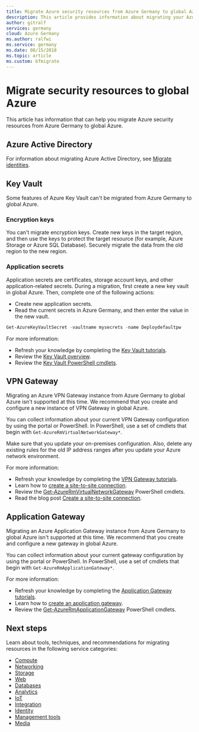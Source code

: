 ```yaml
---
title: Migrate Azure security resources from Azure Germany to global Azure
description: This article provides information about migrating your Azure security resources from Azure Germany to global Azure.
author: gitralf
services: germany
cloud: Azure Germany
ms.author: ralfwi 
ms.service: germany
ms.date: 08/15/2018
ms.topic: article
ms.custom: bfmigrate
---
```


# Migrate security resources to global Azure

This article has information that can help you migrate Azure security resources from Azure Germany to global Azure.

## Azure Active Directory

For information about migrating Azure Active Directory, see [Migrate identities](./germany-migration-identity.md#azure-active-directory).

## Key Vault

Some features of Azure Key Vault can't be migrated from Azure Germany to global Azure.

### Encryption keys

You can't migrate encryption keys. Create new keys in the target region, and then use the keys to protect the target resource (for example, Azure Storage or Azure SQL Database). Securely migrate the data from the old region to the new region.

### Application secrets

Application secrets are certificates, storage account keys, and other application-related secrets. During a migration, first create a new key vault in global Azure. Then, complete one of the following actions:

- Create new application secrets.
- Read the current secrets in Azure Germany, and then enter the value in the new vault.

```powershell
Get-AzureKeyVaultSecret -vaultname mysecrets -name Deploydefaultpw
```

For more information:

- Refresh your knowledge by completing the [Key Vault tutorials](https://docs.microsoft.com/azure/key-vault/#step-by-step-tutorials).
- Review the [Key Vault overview](../key-vault/key-vault-overview.md).
- Review the [Key Vault PowerShell cmdlets](/powershell/module/azurerm.keyvault/).

## VPN Gateway

Migrating an Azure VPN Gateway instance from Azure Germany to global Azure isn't supported at this time. We recommend that you create and configure a new instance of VPN Gateway in global Azure.

You can collect information about your current VPN Gateway configuration by using the portal or PowerShell. In PowerShell, use a set of cmdlets that begin with `Get-AzureRmVirtualNetworkGateway*`.

Make sure that you update your on-premises configuration. Also, delete any existing rules for the old IP address ranges after you update your Azure network environment.

For more information:

- Refresh your knowledge by completing the [VPN Gateway tutorials](https://docs.microsoft.com/azure/vpn-gateway/#step-by-step-tutorials).
- Learn how to [create a site-to-site connection](../vpn-gateway/vpn-gateway-howto-site-to-site-resource-manager-portal.md).
- Review the [Get-AzureRmVirtualNetworkGateway](/powershell/module/azurerm.network/get-azurermvirtualnetworkgateway) PowerShell cmdlets.
- Read the blog post [Create a site-to-site connection](https://blogs.technet.microsoft.com/ralfwi/2017/02/02/connecting-clouds/).
  
## Application Gateway

Migrating an Azure Application Gateway instance from Azure Germany to global Azure isn't supported at this time. We recommend that you create and configure a new gateway in global Azure.

You can collect information about your current gateway configuration by using the portal or PowerShell. In PowerShell, use a set of cmdlets that begin with `Get-AzureRmApplicationGateway*`.

For more information:

- Refresh your knowledge by completing the [Application Gateway tutorials](https://docs.microsoft.com/azure/application-gateway/#step-by-step-tutorials).
- Learn how to [create an application gateway](../application-gateway/quick-create-portal.md).
- Review the [Get-AzureRmApplicationGateway](/powershell/module/azurerm.network/get-azurermapplicationgateway) PowerShell cmdlets.

## Next steps

Learn about tools, techniques, and recommendations for migrating resources in the following service categories:

- [Compute](./germany-migration-compute.md)
- [Networking](./germany-migration-networking.md)
- [Storage](./germany-migration-storage.md)
- [Web](./germany-migration-web.md)
- [Databases](./germany-migration-databases.md)
- [Analytics](./germany-migration-analytics.md)
- [IoT](./germany-migration-iot.md)
- [Integration](./germany-migration-integration.md)
- [Identity](./germany-migration-identity.md)
- [Management tools](./germany-migration-management-tools.md)
- [Media](./germany-migration-media.md)

